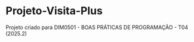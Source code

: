 # Projeto-Visita-Plus
Projeto criado para  DIM0501 -  BOAS PRÁTICAS DE PROGRAMAÇÃO  - T04 (2025.2) 
